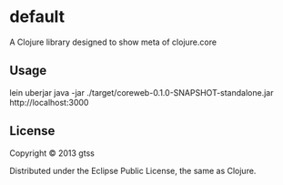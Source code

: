 # default

A Clojure library designed to show meta of clojure.core

## Usage

lein uberjar
java -jar ./target/coreweb-0.1.0-SNAPSHOT-standalone.jar
http://localhost:3000

## License

Copyright © 2013 gtss

Distributed under the Eclipse Public License, the same as Clojure.
